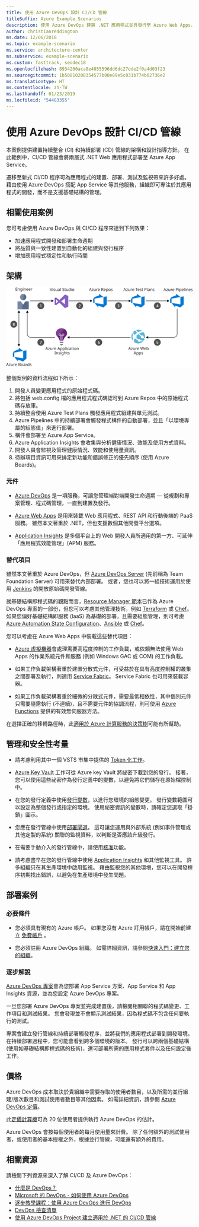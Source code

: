```yaml
---
title: 使用 Azure DevOps 設計 CI/CD 管線
titleSuffix: Azure Example Scenarios
description: 使用 Azure DevOps 建置 .NET 應用程式並且發行至 Azure Web Apps。
author: christianreddington
ms.date: 12/06/2018
ms.topic: example-scenario
ms.service: architecture-center
ms.subservice: example-scenario
ms.custom: fasttrack, seodec18
ms.openlocfilehash: 8934200aca8e4055596dd6dc27ede2f0a4d03f23
ms.sourcegitcommit: 1b50810208354577b00e89e5c031b774b02736e2
ms.translationtype: HT
ms.contentlocale: zh-TW
ms.lasthandoff: 01/23/2019
ms.locfileid: "54483355"
---
```

# <a name="design-a-cicd-pipeline-using-azure-devops"></a>使用 Azure DevOps 設計 CI/CD 管線

本案例提供建置持續整合 (CI) 和持續部署 (CD) 管線的架構和設計指導方針。 在此範例中，CI/CD 管線會將兩層式 .NET Web 應用程式部署至 Azure App Service。

遷移至新式 CI/CD 程序可為應用程式的建置、部署、測試及監視帶來許多好處。 藉由使用 Azure DevOps 搭配 App Service 等其他服務，組織即可專注於其應用程式的開發，而不是支援基礎結構的管理。

## <a name="relevant-use-cases"></a>相關使用案例

您可考慮使用 Azure DevOps 與 CI/CD 程序來達到下列效果：

- 加速應用程式開發和部署生命週期
- 將品質與一致性建置到自動化的組建與發行程序
- 增加應用程式穩定性和執行時間

## <a name="architecture"></a>架構

![DevOps 案例 (使用 Azure DevOps 和 Azure App Service) 中所牽涉到 Azure 元件的架構圖][architecture]

整個案例的資料流程如下所示：

1. 開發人員變更應用程式的原始程式碼。
2. 將包括 web.config 檔的應用程式程式碼認可到 Azure Repos 中的原始程式碼存放庫。
3. 持續整合使用 Azure Test Plans 觸發應用程式組建與單元測試。
4. Azure Pipelines 中的持續部署會觸發程式構件的自動部署，並且「以環境專屬的組態值」來進行部署。
5. 構件會部署至 Azure App Service。
6. Azure Application Insights 會收集與分析健康情況、效能及使用方式資料。
7. 開發人員會監視及管理健康情況、效能和使用量資訊。
8. 待辦項目資訊可用來排定新功能和錯誤修正的優先順序 (使用 Azure Boards)。

### <a name="components"></a>元件

- [Azure DevOps][vsts] 是一項服務，可讓您管理端對端開發生命週期 &mdash; 從規劃和專案管理、程式碼管理，一直到建置及發行。

- [Azure Web Apps][web-apps] 是用來裝載 Web 應用程式、REST API 和行動後端的 PaaS 服務。 雖然本文著重於 .NET，但也支援數個其他開發平台選項。

- [Application Insights][application-insights] 是多個平台上的 Web 開發人員所適用的第一方、可延伸「應用程式效能管理」(APM) 服務。

### <a name="alternatives"></a>替代項目

雖然本文著重於 Azure DevOps，但 [Azure DevOps Server][azure-devops-server] (先前稱為 Team Foundation Server) 可用來替代內部部署。 或者，您也可以將一組技術運用於使用 [Jenkins][jenkins-on-azure] 的開放原始碼開發管線。

就基礎結構即程式碼的觀點而言，[Resource Manager 範本][arm-templates]已作為 Azure DevOps 專案的一部份，但您可以考慮其他管理技術，例如 [Terraform][terraform] 或 [Chef][chef]。 如果您偏好基礎結構即服務 (IaaS) 為基礎的部署，且需要組態管理，則可考慮 [Azure Automation State Configuration][desired-state-configuration]、[Ansible][ansible] 或 [Chef][chef]。

您可以考慮在 Azure Web Apps 中裝載這些替代項目：

- [Azure 虛擬機器][compare-vm-hosting]會處理需要高程度控制的工作負載，或依賴無法使用 Web Apps 的作業系統元件和服務 (例如 Windows GAC 或 COM) 的工作負載。

- 如果工作負載架構著重於建置分散式元件，可受益於在具有高度控制權的叢集之間部署及執行，則適用 [Service Fabric][service-fabric]。 Service Fabric 也可用來裝載容器。

- 如果工作負載架構著重於細微的分散式元件，需要最低相依性，其中個別元件只需要隨需執行 (不連續)，且不需要元件的協調流程，則可使用 [Azure Functions][azure-functions] 提供的有效無伺服器方法。

在選擇正確的移轉路徑時，此[適用於 Azure 計算服務的決策樹](/azure/architecture/guide/technology-choices/compute-decision-tree)可能有所幫助。

## <a name="management-and-security-considerations"></a>管理和安全性考量

- 請考慮利用其中一個 VSTS 市集中提供的 [Token 化工作][vsts-tokenization]。

- [Azure Key Vault][download-keyvault-secrets] 工作可從 Azure key Vault 將祕密下載到您的發行。 接著，您可以使用這些祕密作為發行定義中的變數，以避免將它們儲存在原始檔控制中。

- 在您的發行定義中使用[發行變數][vsts-release-variables]，以進行您環境的組態變更。 發行變數範圍可以設定為整個發行或指定的環境。 使用祕密資訊的變數時，請確定您選取「掛鎖」圖示。

- 您應在發行管線中使用[部署閘道][vsts-deployment-gates]。 這可讓您運用與外部系統 (例如事件管理或其他定製的系統) 關聯的監視資料，以判斷是否應該升級發行。

- 在需要手動介入的發行管線中，請使用[核准][vsts-approvals]功能。

- 請考慮盡早在您的發行管線中使用 [Application Insights][application-insights] 和其他監視工具。 許多組織只在其生產環境中啟用監視。 藉由監視您的其他環境，您可以在開發程序初期找出錯誤，以避免在生產環境中發生問題。

## <a name="deploy-the-scenario"></a>部署案例

### <a name="prerequisites"></a>必要條件

- 您必須具有現有的 Azure 帳戶。 如果您沒有 Azure 訂用帳戶，請在開始前建立 [免費帳戶](https://azure.microsoft.com/free/?WT.mc_id=A261C142F) 。

- 您必須註冊 Azure DevOps 組織。 如需詳細資訊，請參閱[快速入門：建立您的組織][vsts-account-create]。

### <a name="walk-through"></a>逐步解說

[Azure DevOps 專案](/azure/devops-project/azure-devops-project-github)會為您部署 App Service 方案、App Service 和 App Insights 資源，並為您設定 Azure DevOps 專案。

一旦您部署 Azure DevOps 專案並完成建置後，請檢閱相關聯的程式碼變更、工作項目和測試結果。 您會發現並不會顯示測試結果，因為程式碼不包含任何要執行的測試。

專案會建立發行管線和持續部署觸發程序，並將我們的應用程式部署到開發環境。 在持續部署過程中，您可能會看到跨多個環境的版本。 發行可以跨兩個基礎結構 (使用如基礎結構即程式碼的技術)，還可部署所需的應用程式套件以及任何設定後工作。

## <a name="pricing"></a>價格

Azure DevOps 成本取決於貴組織中需要存取的使用者數目，以及所需的並行組建/版次數目和測試使用者數目等其他因素。 如需詳細資訊，請參閱 [Azure DevOps 定價][vsts-pricing-page]。

此[定價計算機][vsts-pricing-calculator]可為 20 位使用者提供執行 Azure DevOps 的估計。

Azure DevOps 會按每個使用者的每月使用量來計費。 除了任何額外的測試使用者，或使用者的基本授權之外，根據並行管線，可能還有額外的費用。

## <a name="related-resources"></a>相關資源

請檢閱下列資源來深入了解 CI/CD 及 Azure DevOps：

- [什麼是 DevOps？][devops-whatis]
- [Microsoft 的 DevOps - 如何使用 Azure DevOps][devops-microsoft]
- [逐步教學課程：使用 Azure DevOps 進行 DevOps][devops-with-vsts]
- [DevOps 檢查清單][devops-checklist]
- [使用 Azure DevOps Project 建立適用於 .NET 的 CI/CD 管線][devops-project-create]

<!-- links -->

[ansible]: /azure/ansible/
[application-insights]: /azure/application-insights/app-insights-overview
[app-service-reference-architecture]: ../../reference-architectures/app-service-web-app/basic-web-app.md
[arm-templates]: /azure/azure-resource-manager/resource-group-overview#template-deployment
[architecture]: ./media/architecture-devops-dotnet-webapp.svg
[chef]: /azure/chef/
[design-patterns-availability]: /azure/architecture/patterns/category/availability
[design-patterns-resiliency]: /azure/architecture/patterns/category/resiliency
[design-patterns-scalability]: /azure/architecture/patterns/category/performance-scalability
[design-patterns-security]: /azure/architecture/patterns/category/security
[desired-state-configuration]: /azure/automation/automation-dsc-overview
[devops-microsoft]: /azure/devops/devops-at-microsoft/
[devops-with-vsts]: https://almvm.azurewebsites.net/labs/vsts/
[devops-checklist]: /azure/architecture/checklist/dev-ops
[application-insights]: https://azure.microsoft.com/services/application-insights/
[cloud-based-load-testing]: https://visualstudio.microsoft.com/team-services/cloud-load-testing/
[cloud-based-load-testing-on-premises]: /vsts/test/load-test/clt-with-private-machines?view=vsts
[jenkins-on-azure]: /azure/jenkins/
[devops-whatis]: /azure/devops/what-is-devops
[download-keyvault-secrets]: /vsts/pipelines/tasks/deploy/azure-key-vault?view=vsts
[resource-groups]: /azure/azure-resource-manager/resource-group-overview
[resiliency-app-service]: /azure/architecture/checklist/resiliency-per-service#app-service
[vsts]: /vsts/?view=vsts#pivot=services
[continuous-integration]: /azure/devops/what-is-continuous-integration
[continuous-delivery]: /azure/devops/what-is-continuous-delivery
[web-apps]: /azure/app-service/app-service-web-overview
[vsts-account-create]: /azure/devops/organizations/accounts/create-organization-msa-or-work-student?view=vsts
[vsts-approvals]: /vsts/pipelines/release/approvals/approvals?view=vsts
[devops-project]: https://portal.azure.com/?feature.customportal=false#create/Microsoft.AzureProject
[vsts-deployment-gates]: /vsts/pipelines/release/approvals/gates?view=vsts
[vsts-pricing-calculator]: https://azure.com/e/498aa024454445a8a352e75724f900b1
[vsts-pricing-page]: https://azure.microsoft.com/pricing/details/visual-studio-team-services/
[vsts-release-variables]: /vsts/pipelines/release/variables?view=vsts&tabs=batch
[vsts-tokenization]: https://marketplace.visualstudio.com/search?term=token&target=VSTS&category=All%20categories&sortBy=Relevance
[azure-key-vault]: /azure/key-vault/key-vault-overview
[infra-as-code]: https://blogs.msdn.microsoft.com/mvpawardprogram/2018/02/13/infrastructure-as-code/
[azure-devops-server]: https://visualstudio.microsoft.com/tfs/
[infra-as-code]: https://blogs.msdn.microsoft.com/mvpawardprogram/2018/02/13/infrastructure-as-code/
[service-fabric]: /azure/service-fabric/
[azure-functions]: /azure/azure-functions/
[azure-containers]: https://azure.microsoft.com/overview/containers/
[compare-vm-hosting]: /azure/app-service/choose-web-site-cloud-service-vm
[app-insights-cd-monitoring]: /azure/application-insights/app-insights-vsts-continuous-monitoring
[azure-region-pair-bcdr]: /azure/best-practices-availability-paired-regions
[devops-project-create]: /azure/devops-project/azure-devops-project-aspnet-core
[terraform]: /azure/terraform/
